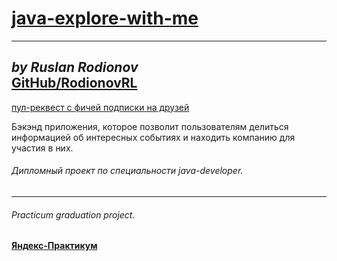 # [java-explore-with-me](https://github.com/RodionovRL/java-explore-with-me)
___
_by Ruslan Rodionov_  
[GitHub/RodionovRL](https://github.com/RodionovRL)
---

[пул-реквест с фичей подписки на друзей](https://github.com/RodionovRL/java-explore-with-me/pull/5 
"пул-реквест с фичей подписки на друзей")
 
Бэкэнд приложения, которое позволит пользователям делиться информацией об интересных событиях и находить компанию для участия в них.



###### Дипломный проект по специальности java-developer.

___
###### Practicum graduation project.
#### [Яндекс-Практикум](https://practicum.yandex.ru/java-developer/)